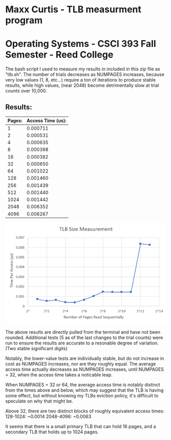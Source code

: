 # Maxx Curtis - TLB measurment program
# Operating Systems - CSCI 393 Fall Semester - Reed College

The bash script I used to measure my results in included in this zip
file as "tlb.sh".
The number of trials decreases as NUMPAGES increases, because very 
low values (1, 8, etc...) require a ton of iterations to produce 
stable results, while high values, (near 2048) become detrimentally
slow at trial counts over 10,000.

## Results:
| Pages: | Access Time (us): |
|--------|-------------------|
| 1 | 0.000711 |
| 2 | 0.000531 |
| 4 | 0.000635 |
| 8 | 0.000398 |
| 16 | 0.000382 |
| 32 | 0.000650 |
| 64 | 0.001022 |
| 128 | 0.001460 |
| 256 | 0.001439 |
| 512 | 0.001440 |
| 1024 | 0.001442 |
| 2048 | 0.006352 |
| 4096 | 0.006267 |

![](tlb.png)


The above results are directly pulled from the terminal and have 
not been rounded. Additional tests (5 as of the last changes to 
the trial counts) were run to ensure the results are accurate to 
a resonable degree of variation.
(Two stable significant digits)

Notably, the lower-value tests are individually stable, but do not
increase in cost as NUMPAGES increases, nor are they roughly equal.
The average access time actually decreases as NUMPAGES increases,
until NUMPAGES = 32, when the access time takes a noticable leap.

When NUMPAGES = 32 or 64, the average access time is notably distinct
from the times above and below, which may suggest that the TLB
is having some effect, but without knowing my TLBs eviction policy,
it's difficult to speculate on why that might be.

Above 32, there are two distinct blocks of roughly equivalent
access times:
    128-1024:  ~0.0014
    2048-4096: ~0.0063

It seems that there is a small primary TLB that can hold 16 pages,
and a secondary TLB that holds up to 1024 pages.
